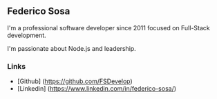 ## Federico Sosa

I'm a professional software developer since 2011 focused on Full-Stack development.

I'm passionate about Node.js and leadership.

### Links

- [Github] (https://github.com/FSDevelop)
- [Linkedin] (https://www.linkedin.com/in/federico-sosa/)
